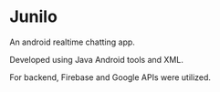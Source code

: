 # Junilo

An android realtime chatting app.

Developed using Java Android tools and XML.

For backend, Firebase and Google APIs were utilized.
